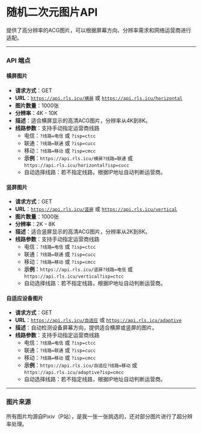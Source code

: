 # 随机二次元图片API

提供了高分辨率的ACG图片，可以根据屏幕方向、分辨率需求和网络运营商进行适配。

---

### API 端点

#### 横屏图片

- **请求方式**：GET
- **URL**：[`https://api.rls.icu/横屏`](https://api.rls.icu/横屏) 或 [`https://api.rls.icu/horizontal`](https://api.rls.icu/horizontal)
- **图片数量**：1000张
- **分辨率**：4K - 10K
- **描述**：适合横屏显示的高清ACG图片，分辨率从4K到8K。
- **线路参数**：支持手动指定运营商线路  
  - 电信：`?线路=电信` 或 `?isp=ctcc`
  - 联通：`?线路=联通` 或 `?isp=cucc`
  - 移动：`?线路=移动` 或 `?isp=cmcc`
  - **示例**：`https://api.rls.icu/横屏?线路=联通` 或 `https://api.rls.icu/horizontal?isp=cucc`
  - 自动选择线路：若不指定线路，根据IP地址自动判断运营商。

#### 竖屏图片

- **请求方式**：GET
- **URL**：[`https://api.rls.icu/竖屏`](https://api.rls.icu/竖屏) 或 [`https://api.rls.icu/vertical`](https://api.rls.icu/vertical)
- **图片数量**：1000张
- **分辨率**：2K - 8K
- **描述**：适合竖屏显示的高清ACG图片，分辨率从2K到8K。
- **线路参数**：支持手动指定运营商线路  
  - 电信：`?线路=电信` 或 `?isp=ctcc`
  - 联通：`?线路=联通` 或 `?isp=cucc`
  - 移动：`?线路=移动` 或 `?isp=cmcc`
  - **示例**：`https://api.rls.icu/竖屏?线路=电信` 或 `https://api.rls.icu/vertical?isp=ctcc`
  - 自动选择线路：若不指定线路，根据IP地址自动判断运营商。

#### 自适应设备图片

- **请求方式**：GET
- **URL**：[`https://api.rls.icu/自适应`](https://api.rls.icu/自适应) 或 [`https://api.rls.icu/adaptive`](https://api.rls.icu/adaptive)
- **描述**：自动检测设备屏幕方向，提供适合横屏或竖屏的图片。
- **线路参数**：支持手动指定运营商线路  
  - 电信：`?线路=电信` 或 `?isp=ctcc`
  - 联通：`?线路=联通` 或 `?isp=cucc`
  - 移动：`?线路=移动` 或 `?isp=cmcc`
  - **示例**：`https://api.rls.icu/自适应?线路=移动` 或 `https://api.rls.icu/adaptive?isp=cmcc`
  - 自动选择线路：若不指定线路，根据IP地址自动判断运营商。

---

### 图片来源
所有图片均源自Pixiv（P站），是我一张一张挑选的，还对部分图片进行了超分辨率处理。
